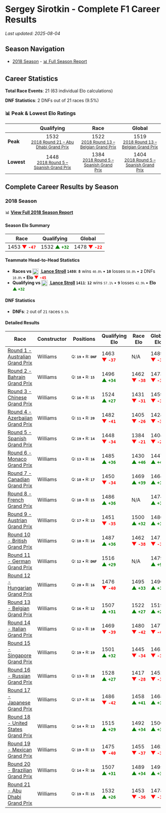 # Sergey Sirotkin - Complete F1 Career Results

*Last updated: 2025-08-04*

## Season Navigation

- [2018 Season](#2018-season) - [📊 Full Season Report](../seasons/2018-season-report)

## Career Statistics

**Total Race Events**: 21 (63 individual Elo calculations)

**DNF Statistics**: 2 DNFs out of 21 races (9.5%)

### 📊 Peak & Lowest Elo Ratings

| &nbsp; | Qualifying | Race | Global |
|-------|------------|------|--------|
| **Peak** | <center> 1532 <br/><small> [2018 Round 21 – Abu Dhabi Grand Prix](../seasons/2018-season-report#round-21-abu-dhabi-grand-prix) </small></center> | <center> 1522 <br/><small> [2018 Round 13 – Belgian Grand Prix](../seasons/2018-season-report#round-13-belgian-grand-prix) </small></center> | <center> 1519  <br/><small> [2018 Round 13 – Belgian Grand Prix](../seasons/2018-season-report#round-13-belgian-grand-prix) </small></center> |
| **Lowest** | <center> 1448 <br/><small> [2018 Round 5 – Spanish Grand Prix](../seasons/2018-season-report#round-5-spanish-grand-prix) </small></center> | <center> 1384 <br/><small> [2018 Round 5 – Spanish Grand Prix](../seasons/2018-season-report#round-5-spanish-grand-prix) </small></center> | <center> 1404 <br/><small> [2018 Round 5 – Spanish Grand Prix](../seasons/2018-season-report#round-5-spanish-grand-prix) </small></center> |


## Complete Career Results by Season

### 2018 Season

📊 **[View Full 2018 Season Report](../seasons/2018-season-report)**

#### Season Elo Summary

| Race | Qualifying | Global |
|------|------------|--------|
| 1453 **<span style="color: red;">▼&nbsp;`-47`</span>** | 1532 **<span style="color: green;">▲&nbsp;`+32`</span>** | 1478 **<span style="color: red;">▼&nbsp;`-22`</span>** |

#### Teammate Head-to-Head Statistics

- **Races vs [<img src="https://upload.wikimedia.org/wikipedia/commons/c/cf/Flag_of_Canada.svg" alt="Canada" width="20" height="auto" style="vertical-align: middle; margin-right: 5px;" onerror="this.outerHTML='🇨🇦'; this.style.marginRight='5px';"/> Lance Stroll](lance-stroll) `1480`**: **`8`** wins <small>`40.0%`</small> • **`10`** losses <small>`50.0%`</small> • **`2`** DNFs <small>`10.0%`</small> • **Elo <span style="color: red;">▼&nbsp;`-45`</span>**
- **Qualifying vs [<img src="https://upload.wikimedia.org/wikipedia/commons/c/cf/Flag_of_Canada.svg" alt="Canada" width="20" height="auto" style="vertical-align: middle; margin-right: 5px;" onerror="this.outerHTML='🇨🇦'; this.style.marginRight='5px';"/> Lance Stroll](lance-stroll) `1411`**: **`12`** wins <small>`57.1%`</small> • **`9`** losses <small>`42.9%`</small> • **Elo <span style="color: green;">▲&nbsp;`+32`</span>**

#### DNF Statistics

- **DNFs**: `2` out of `21` races <small>`9.5%`</small>

#### Detailed Results

| Race | Constructor | Positions | Qualifying Elo | Race Elo | Global Elo | Teammate |
|------|-------------|-----------|----------------|----------|------------|----------|
| [Round 1 - Australian Grand Prix](../seasons/2018-season-report#round-1-australian-grand-prix) | Williams | <small>Q:&nbsp;**`19`**&nbsp;•&nbsp;R:&nbsp;**`DNF`**</small> | 1463 **<span style="color: red;">▼&nbsp;`-37`</span>** | N/A | 1489 **<span style="color: red;">▼&nbsp;`-11`</span>** | [<img src="https://upload.wikimedia.org/wikipedia/commons/c/cf/Flag_of_Canada.svg" alt="Canada" width="20" height="auto" style="vertical-align: middle; margin-right: 5px;" onerror="this.outerHTML='🇨🇦'; this.style.marginRight='5px';"/> Lance Stroll](lance-stroll)<br/><small>Q:&nbsp;**`13`**&nbsp;•&nbsp;R:&nbsp;**`14`**</small> |
| [Round 2 - Bahrain Grand Prix](../seasons/2018-season-report#round-2-bahrain-grand-prix) | Williams | <small>Q:&nbsp;**`18`**&nbsp;•&nbsp;R:&nbsp;**`15`**</small> | 1496 **<span style="color: green;">▲&nbsp;`+34`</span>** | 1462 **<span style="color: red;">▼&nbsp;`-38`</span>** | 1473 **<span style="color: red;">▼&nbsp;`-16`</span>** | [<img src="https://upload.wikimedia.org/wikipedia/commons/c/cf/Flag_of_Canada.svg" alt="Canada" width="20" height="auto" style="vertical-align: middle; margin-right: 5px;" onerror="this.outerHTML='🇨🇦'; this.style.marginRight='5px';"/> Lance Stroll](lance-stroll)<br/><small>Q:&nbsp;**`20`**&nbsp;•&nbsp;R:&nbsp;**`14`**</small> |
| [Round 3 - Chinese Grand Prix](../seasons/2018-season-report#round-3-chinese-grand-prix) | Williams | <small>Q:&nbsp;**`16`**&nbsp;•&nbsp;R:&nbsp;**`15`**</small> | 1524 **<span style="color: green;">▲&nbsp;`+27`</span>** | 1431 **<span style="color: red;">▼&nbsp;`-31`</span>** | 1459 **<span style="color: red;">▼&nbsp;`-14`</span>** | [<img src="https://upload.wikimedia.org/wikipedia/commons/c/cf/Flag_of_Canada.svg" alt="Canada" width="20" height="auto" style="vertical-align: middle; margin-right: 5px;" onerror="this.outerHTML='🇨🇦'; this.style.marginRight='5px';"/> Lance Stroll](lance-stroll)<br/><small>Q:&nbsp;**`18`**&nbsp;•&nbsp;R:&nbsp;**`14`**</small> |
| [Round 4 - Azerbaijan Grand Prix](../seasons/2018-season-report#round-4-azerbaijan-grand-prix) | Williams | <small>Q:&nbsp;**`11`**&nbsp;•&nbsp;R:&nbsp;**`20`**</small> | 1482 **<span style="color: red;">▼&nbsp;`-41`</span>** | 1405 **<span style="color: red;">▼&nbsp;`-26`</span>** | 1428 **<span style="color: red;">▼&nbsp;`-30`</span>** | [<img src="https://upload.wikimedia.org/wikipedia/commons/c/cf/Flag_of_Canada.svg" alt="Canada" width="20" height="auto" style="vertical-align: middle; margin-right: 5px;" onerror="this.outerHTML='🇨🇦'; this.style.marginRight='5px';"/> Lance Stroll](lance-stroll)<br/><small>Q:&nbsp;**`10`**&nbsp;•&nbsp;R:&nbsp;**`8`**</small> |
| [Round 5 - Spanish Grand Prix](../seasons/2018-season-report#round-5-spanish-grand-prix) | Williams | <small>Q:&nbsp;**`19`**&nbsp;•&nbsp;R:&nbsp;**`14`**</small> | 1448 **<span style="color: red;">▼&nbsp;`-34`</span>** | 1384 **<span style="color: red;">▼&nbsp;`-21`</span>** | 1404 **<span style="color: red;">▼&nbsp;`-25`</span>** | [<img src="https://upload.wikimedia.org/wikipedia/commons/c/cf/Flag_of_Canada.svg" alt="Canada" width="20" height="auto" style="vertical-align: middle; margin-right: 5px;" onerror="this.outerHTML='🇨🇦'; this.style.marginRight='5px';"/> Lance Stroll](lance-stroll)<br/><small>Q:&nbsp;**`18`**&nbsp;•&nbsp;R:&nbsp;**`11`**</small> |
| [Round 6 - Monaco Grand Prix](../seasons/2018-season-report#round-6-monaco-grand-prix) | Williams | <small>Q:&nbsp;**`13`**&nbsp;•&nbsp;R:&nbsp;**`16`**</small> | 1485 **<span style="color: green;">▲&nbsp;`+36`</span>** | 1430 **<span style="color: green;">▲&nbsp;`+46`</span>** | 1447 **<span style="color: green;">▲&nbsp;`+43`</span>** | [<img src="https://upload.wikimedia.org/wikipedia/commons/c/cf/Flag_of_Canada.svg" alt="Canada" width="20" height="auto" style="vertical-align: middle; margin-right: 5px;" onerror="this.outerHTML='🇨🇦'; this.style.marginRight='5px';"/> Lance Stroll](lance-stroll)<br/><small>Q:&nbsp;**`17`**&nbsp;•&nbsp;R:&nbsp;**`17`**</small> |
| [Round 7 - Canadian Grand Prix](../seasons/2018-season-report#round-7-canadian-grand-prix) | Williams | <small>Q:&nbsp;**`18`**&nbsp;•&nbsp;R:&nbsp;**`17`**</small> | 1450 **<span style="color: red;">▼&nbsp;`-34`</span>** | 1469 **<span style="color: green;">▲&nbsp;`+39`</span>** | 1464 **<span style="color: green;">▲&nbsp;`+17`</span>** | [<img src="https://upload.wikimedia.org/wikipedia/commons/c/cf/Flag_of_Canada.svg" alt="Canada" width="20" height="auto" style="vertical-align: middle; margin-right: 5px;" onerror="this.outerHTML='🇨🇦'; this.style.marginRight='5px';"/> Lance Stroll](lance-stroll)<br/><small>Q:&nbsp;**`17`**&nbsp;•&nbsp;R:&nbsp;**`20`**</small> |
| [Round 8 - French Grand Prix](../seasons/2018-season-report#round-8-french-grand-prix) | Williams | <small>Q:&nbsp;**`18`**&nbsp;•&nbsp;R:&nbsp;**`15`**</small> | 1486 **<span style="color: green;">▲&nbsp;`+36`</span>** | N/A | 1474 **<span style="color: green;">▲&nbsp;`+11`</span>** | [<img src="https://upload.wikimedia.org/wikipedia/commons/c/cf/Flag_of_Canada.svg" alt="Canada" width="20" height="auto" style="vertical-align: middle; margin-right: 5px;" onerror="this.outerHTML='🇨🇦'; this.style.marginRight='5px';"/> Lance Stroll](lance-stroll)<br/><small>Q:&nbsp;**`19`**&nbsp;•&nbsp;R:&nbsp;**`DNF`**</small> |
| [Round 9 - Austrian Grand Prix](../seasons/2018-season-report#round-9-austrian-grand-prix) | Williams | <small>Q:&nbsp;**`17`**&nbsp;•&nbsp;R:&nbsp;**`13`**</small> | 1451 **<span style="color: red;">▼&nbsp;`-35`</span>** | 1500 **<span style="color: green;">▲&nbsp;`+32`</span>** | 1486 **<span style="color: green;">▲&nbsp;`+12`</span>** | [<img src="https://upload.wikimedia.org/wikipedia/commons/c/cf/Flag_of_Canada.svg" alt="Canada" width="20" height="auto" style="vertical-align: middle; margin-right: 5px;" onerror="this.outerHTML='🇨🇦'; this.style.marginRight='5px';"/> Lance Stroll](lance-stroll)<br/><small>Q:&nbsp;**`14`**&nbsp;•&nbsp;R:&nbsp;**`14`**</small> |
| [Round 10 - British Grand Prix](../seasons/2018-season-report#round-10-british-grand-prix) | Williams | <small>Q:&nbsp;**`18`**&nbsp;•&nbsp;R:&nbsp;**`14`**</small> | 1487 **<span style="color: green;">▲&nbsp;`+36`</span>** | 1462 **<span style="color: red;">▼&nbsp;`-38`</span>** | 1471 **<span style="color: red;">▼&nbsp;`-16`</span>** | [<img src="https://upload.wikimedia.org/wikipedia/commons/c/cf/Flag_of_Canada.svg" alt="Canada" width="20" height="auto" style="vertical-align: middle; margin-right: 5px;" onerror="this.outerHTML='🇨🇦'; this.style.marginRight='5px';"/> Lance Stroll](lance-stroll)<br/><small>Q:&nbsp;**`19`**&nbsp;•&nbsp;R:&nbsp;**`12`**</small> |
| [Round 11 - German Grand Prix](../seasons/2018-season-report#round-11-german-grand-prix) | Williams | <small>Q:&nbsp;**`12`**&nbsp;•&nbsp;R:&nbsp;**`DNF`**</small> | 1516 **<span style="color: green;">▲&nbsp;`+29`</span>** | N/A | 1479 **<span style="color: green;">▲&nbsp;`+9`</span>** | [<img src="https://upload.wikimedia.org/wikipedia/commons/c/cf/Flag_of_Canada.svg" alt="Canada" width="20" height="auto" style="vertical-align: middle; margin-right: 5px;" onerror="this.outerHTML='🇨🇦'; this.style.marginRight='5px';"/> Lance Stroll](lance-stroll)<br/><small>Q:&nbsp;**`18`**&nbsp;•&nbsp;R:&nbsp;**`DNF`**</small> |
| [Round 12 - Hungarian Grand Prix](../seasons/2018-season-report#round-12-hungarian-grand-prix) | Williams | <small>Q:&nbsp;**`20`**&nbsp;•&nbsp;R:&nbsp;**`16`**</small> | 1476 **<span style="color: red;">▼&nbsp;`-40`</span>** | 1495 **<span style="color: green;">▲&nbsp;`+33`</span>** | 1490 **<span style="color: green;">▲&nbsp;`+11`</span>** | [<img src="https://upload.wikimedia.org/wikipedia/commons/c/cf/Flag_of_Canada.svg" alt="Canada" width="20" height="auto" style="vertical-align: middle; margin-right: 5px;" onerror="this.outerHTML='🇨🇦'; this.style.marginRight='5px';"/> Lance Stroll](lance-stroll)<br/><small>Q:&nbsp;**`15`**&nbsp;•&nbsp;R:&nbsp;**`17`**</small> |
| [Round 13 - Belgian Grand Prix](../seasons/2018-season-report#round-13-belgian-grand-prix) | Williams | <small>Q:&nbsp;**`16`**&nbsp;•&nbsp;R:&nbsp;**`12`**</small> | 1507 **<span style="color: green;">▲&nbsp;`+31`</span>** | 1522 **<span style="color: green;">▲&nbsp;`+27`</span>** | 1519 **<span style="color: green;">▲&nbsp;`+28`</span>** | [<img src="https://upload.wikimedia.org/wikipedia/commons/c/cf/Flag_of_Canada.svg" alt="Canada" width="20" height="auto" style="vertical-align: middle; margin-right: 5px;" onerror="this.outerHTML='🇨🇦'; this.style.marginRight='5px';"/> Lance Stroll](lance-stroll)<br/><small>Q:&nbsp;**`17`**&nbsp;•&nbsp;R:&nbsp;**`13`**</small> |
| [Round 14 - Italian Grand Prix](../seasons/2018-season-report#round-14-italian-grand-prix) | Williams | <small>Q:&nbsp;**`12`**&nbsp;•&nbsp;R:&nbsp;**`10`**</small> | 1469 **<span style="color: red;">▼&nbsp;`-39`</span>** | 1480 **<span style="color: red;">▼&nbsp;`-42`</span>** | 1477 **<span style="color: red;">▼&nbsp;`-41`</span>** | [<img src="https://upload.wikimedia.org/wikipedia/commons/c/cf/Flag_of_Canada.svg" alt="Canada" width="20" height="auto" style="vertical-align: middle; margin-right: 5px;" onerror="this.outerHTML='🇨🇦'; this.style.marginRight='5px';"/> Lance Stroll](lance-stroll)<br/><small>Q:&nbsp;**`10`**&nbsp;•&nbsp;R:&nbsp;**`9`**</small> |
| [Round 15 - Singapore Grand Prix](../seasons/2018-season-report#round-15-singapore-grand-prix) | Williams | <small>Q:&nbsp;**`19`**&nbsp;•&nbsp;R:&nbsp;**`19`**</small> | 1501 **<span style="color: green;">▲&nbsp;`+32`</span>** | 1445 **<span style="color: red;">▼&nbsp;`-34`</span>** | 1463 **<span style="color: red;">▼&nbsp;`-14`</span>** | [<img src="https://upload.wikimedia.org/wikipedia/commons/c/cf/Flag_of_Canada.svg" alt="Canada" width="20" height="auto" style="vertical-align: middle; margin-right: 5px;" onerror="this.outerHTML='🇨🇦'; this.style.marginRight='5px';"/> Lance Stroll](lance-stroll)<br/><small>Q:&nbsp;**`20`**&nbsp;•&nbsp;R:&nbsp;**`14`**</small> |
| [Round 16 - Russian Grand Prix](../seasons/2018-season-report#round-16-russian-grand-prix) | Williams | <small>Q:&nbsp;**`13`**&nbsp;•&nbsp;R:&nbsp;**`18`**</small> | 1528 **<span style="color: green;">▲&nbsp;`+27`</span>** | 1417 **<span style="color: red;">▼&nbsp;`-28`</span>** | 1452 **<span style="color: red;">▼&nbsp;`-11`</span>** | [<img src="https://upload.wikimedia.org/wikipedia/commons/c/cf/Flag_of_Canada.svg" alt="Canada" width="20" height="auto" style="vertical-align: middle; margin-right: 5px;" onerror="this.outerHTML='🇨🇦'; this.style.marginRight='5px';"/> Lance Stroll](lance-stroll)<br/><small>Q:&nbsp;**`14`**&nbsp;•&nbsp;R:&nbsp;**`15`**</small> |
| [Round 17 - Japanese Grand Prix](../seasons/2018-season-report#round-17-japanese-grand-prix) | Williams | <small>Q:&nbsp;**`17`**&nbsp;•&nbsp;R:&nbsp;**`16`**</small> | 1486 **<span style="color: red;">▼&nbsp;`-42`</span>** | 1458 **<span style="color: green;">▲&nbsp;`+41`</span>** | 1468 **<span style="color: green;">▲&nbsp;`+16`</span>** | [<img src="https://upload.wikimedia.org/wikipedia/commons/c/cf/Flag_of_Canada.svg" alt="Canada" width="20" height="auto" style="vertical-align: middle; margin-right: 5px;" onerror="this.outerHTML='🇨🇦'; this.style.marginRight='5px';"/> Lance Stroll](lance-stroll)<br/><small>Q:&nbsp;**`14`**&nbsp;•&nbsp;R:&nbsp;**`17`**</small> |
| [Round 18 - United States Grand Prix](../seasons/2018-season-report#round-18-united-states-grand-prix) | Williams | <small>Q:&nbsp;**`14`**&nbsp;•&nbsp;R:&nbsp;**`13`**</small> | 1515 **<span style="color: green;">▲&nbsp;`+29`</span>** | 1492 **<span style="color: green;">▲&nbsp;`+34`</span>** | 1500 **<span style="color: green;">▲&nbsp;`+33`</span>** | [<img src="https://upload.wikimedia.org/wikipedia/commons/c/cf/Flag_of_Canada.svg" alt="Canada" width="20" height="auto" style="vertical-align: middle; margin-right: 5px;" onerror="this.outerHTML='🇨🇦'; this.style.marginRight='5px';"/> Lance Stroll](lance-stroll)<br/><small>Q:&nbsp;**`15`**&nbsp;•&nbsp;R:&nbsp;**`14`**</small> |
| [Round 19 - Mexican Grand Prix](../seasons/2018-season-report#round-19-mexican-grand-prix) | Williams | <small>Q:&nbsp;**`19`**&nbsp;•&nbsp;R:&nbsp;**`13`**</small> | 1475 **<span style="color: red;">▼&nbsp;`-40`</span>** | 1455 **<span style="color: red;">▼&nbsp;`-37`</span>** | 1462 **<span style="color: red;">▼&nbsp;`-38`</span>** | [<img src="https://upload.wikimedia.org/wikipedia/commons/c/cf/Flag_of_Canada.svg" alt="Canada" width="20" height="auto" style="vertical-align: middle; margin-right: 5px;" onerror="this.outerHTML='🇨🇦'; this.style.marginRight='5px';"/> Lance Stroll](lance-stroll)<br/><small>Q:&nbsp;**`17`**&nbsp;•&nbsp;R:&nbsp;**`12`**</small> |
| [Round 20 - Brazilian Grand Prix](../seasons/2018-season-report#round-20-brazilian-grand-prix) | Williams | <small>Q:&nbsp;**`14`**&nbsp;•&nbsp;R:&nbsp;**`16`**</small> | 1507 **<span style="color: green;">▲&nbsp;`+31`</span>** | 1489 **<span style="color: green;">▲&nbsp;`+34`</span>** | 1495 **<span style="color: green;">▲&nbsp;`+33`</span>** | [<img src="https://upload.wikimedia.org/wikipedia/commons/c/cf/Flag_of_Canada.svg" alt="Canada" width="20" height="auto" style="vertical-align: middle; margin-right: 5px;" onerror="this.outerHTML='🇨🇦'; this.style.marginRight='5px';"/> Lance Stroll](lance-stroll)<br/><small>Q:&nbsp;**`19`**&nbsp;•&nbsp;R:&nbsp;**`18`**</small> |
| [Round 21 - Abu Dhabi Grand Prix](../seasons/2018-season-report#round-21-abu-dhabi-grand-prix) | Williams | <small>Q:&nbsp;**`19`**&nbsp;•&nbsp;R:&nbsp;**`15`**</small> | 1532 **<span style="color: green;">▲&nbsp;`+26`</span>** | 1453 **<span style="color: red;">▼&nbsp;`-36`</span>** | 1478 **<span style="color: red;">▼&nbsp;`-17`</span>** | [<img src="https://upload.wikimedia.org/wikipedia/commons/c/cf/Flag_of_Canada.svg" alt="Canada" width="20" height="auto" style="vertical-align: middle; margin-right: 5px;" onerror="this.outerHTML='🇨🇦'; this.style.marginRight='5px';"/> Lance Stroll](lance-stroll)<br/><small>Q:&nbsp;**`20`**&nbsp;•&nbsp;R:&nbsp;**`13`**</small> |

